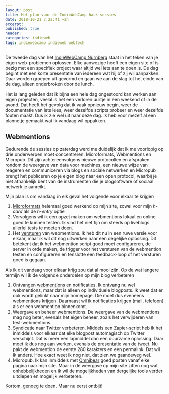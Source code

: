 ```yaml
---
layout: post
title: Het plan voor de IndieWebCamp hack-sessies
date: 2018-10-21 7:22:41 +2h
excerpt:
published: true
header:
categories: indieweb
tags: indiewebcamp indieweb webtech
---
```


De tweede dag van het [IndieWebCamp Nurnberg](https://indieweb.org/2018/Nuremberg) staat in het teken van je eigen web-problemen oplossen. Elke aanwezige heeft een eigen site of is bezig met een specifiek project waar altijd wel iets aan te doen is. De dag begint met een korte presentatie van iedereen wat hij of zij wil aanpakken. Daar worden groepen uit gevormd en gaan we aan de slag tot het einde van de dag, alleen onderbroken door de lunch.

Het is lang geleden dat ik bijna een hele dag ongestoord kan werken aan eigen projecten, veelal is het een verloren uurtje in een weekend of in de avond. Dat heeft het gevolg dat ik vaak opnieuw begin, weer de documentatie van iets lees, weer dezelfde scripts probeer en weer dezelfde fouten maakt. Dus ik zie wel uit naar deze dag. Ik heb voor mezelf al een plannetje gemaakt wat ik vandaag wil oppakken.

## Webmentions

Gedurende de sessies op zaterdag werd me duidelijk dat ik me voorlopig op drie onderwerpen moet concentreren: Microformats, Webmentions en Micropub. Dit zijn achtereenvolgens nieuwe protocollen en afspraken rondom de weergave van data voor machines, een nieuwe wijze van reageren en communiceren via blogs en sociale netwerken en Micropub brengt het publiceren op je eigen blog naar een open protocol, waarbij je niet afhankelijk bent van de instrumenten die je blogsoftware of sociaal netwerk je aanreikt. 

Mijn plan is om vandaag in elk geval het volgende voor elkaar te krijgen

1. [Microformats](https://diggingthedigital.com/indiewebcamp-microformats/) helemaal goed werkend op mijn site, zowel voor mijn _h-card_ als de _h-entry_ optie
2. Vervolgens wil ik een opzet maken om webmentions lokaal en online goed te kunnen testen. Ik vind het niet fijn om steeds op liveblogs allerlei tests te moeten doen. 
3. Het [versturen](https://diggingthedigital.com/indieweb-webmention-client-ruby-a-ruby-gem-for/) van webmentions. Ik heb dit nu in een ruwe versie voor elkaar, maar ik wil dit nog uitwerken naar een degelijke oplossing. Dit betekent dat ik het webmention script goed moet configureren, de server in orde maken, de trigger voor het versturen van de webmention testen en configureren en tenslotte een feedback-loop of het versturen goed is gegaan.

Als ik dit vandaag voor elkaar krijg zou dat al mooi zijn. Op de wat langere termijn wil ik de volgende onderdelen op mijn blog verbeteren

1. Ontvangen [webmentions](https://diggingthedigital.com/tag/webmentions/) en notificaties. Ik ontvang nu wel webmentions, maar dat is alleen op individuele blogposts. Ik weet dat er ook wordt gelinkt naar mijn homepage. Die moet dus eveneens webmentions krijgen. Daarnaast wil ik notificaties krijgen (mail, telefoon) als er een webmention binnenkomt.
2. Weergave en beheer webmentions. De weergave van de webmentions mag nog beter, evenals het eigen beheer, zoals het verwijderen van test-webmentions.
3. Syndicatie naar Twitter verbeteren. Middels een Zapier-script heb ik het inmiddels voor elkaar dat elke blogpost automagisch op Twitter verschijnt. Dat is meer een lapmiddel dan een duurzame oplossing. Daar moet ik dus nog aan werken, evenals de presentatie van de tweet. Nu pakt de webmention de eerste 280 karakters en een permalink. Dat wil ik anders. Hoe exact weet ik nog niet, dat zien we gaandeweg wel.
4. Micropub. Ik kan inmiddels met [Omnibear](https://omnibear.com/) goed posten vanaf elke pagina naar mijn site. Maar in de weergave op mijn site zitten nog wat onhebbelijkheden en ik wil de mogelijkheden van dergelijke tools verder uitdiepen en mogelijk verbeteren.

Kortom, genoeg te doen. Maar nu eerst ontbijt!

